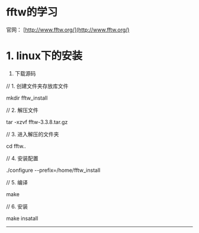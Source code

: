 # fftw的学习

官网： [http://www.fftw.org/](http://www.fftw.org/)

# 1. linux下的安装

1. 下载源码

// 1. 创建文件夹存放库文件

mkdir fftw_install

// 2. 解压文件

tar -xzvf fftw-3.3.8.tar.gz

// 3. 进入解压的文件夹

cd fftw..

// 4. 安装配置

./configure --prefix=/home/fftw_install

// 5. 编译

make

// 6. 安装

make insatall

---